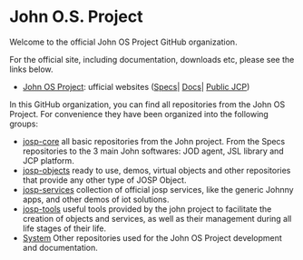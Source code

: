 # John O.S. Project

Welcome to the official John OS Project GitHub organization.

For the official site, including documentation, downloads etc, please see
the links below.

* [John OS Project](https://www.johnosproject.org): ufficial websites
  ([Specs](https://specs.johnosproject.org)| [Docs](https://docs.johnosproject.org)| [Public JCP](https://jcp.johnosproject.org))


In this GitHub organization, you can find all repositories from the John OS
Project. For convenience they have been organized into the following groups:

* [josp-core](https://github.com/search?q=topic%3A3Ajosp-core+owner%3Ajohnosproject&type=repositories)
  all basic repositories from the John project. From the Specs repositories to
  the 3 main John softwares: JOD agent, JSL library and JCP platform.
* [josp-objects](https://github.com/search?q=topic%3Ajosp-objects+owner%3Ajohnosproject&type=repositories)
  ready to use, demos, virtual objects and other repositories that provide any
  other type of JOSP Object.
* [josp-services](https://github.com/search?q=topic%3A3Ajosp-services+owner%3Ajohnosproject&type=repositories)
  collection of official josp services, like the generic Johnny apps, and other
  demos of iot solutions.
* [josp-tools](https://github.com/search?q=topic%3A3Ajosp-tools+owner%3Ajohnosproject&type=repositories)
  useful tools provided by the john project to facilitate the creation of objects
  and services, as well as their management during all life stages of their life.
* [System](https://github.com/search?q=topic%3Asystem+owner%3Ajohnosproject&type=repositories)
  Other repositories used for the John OS Project development and documentation.

